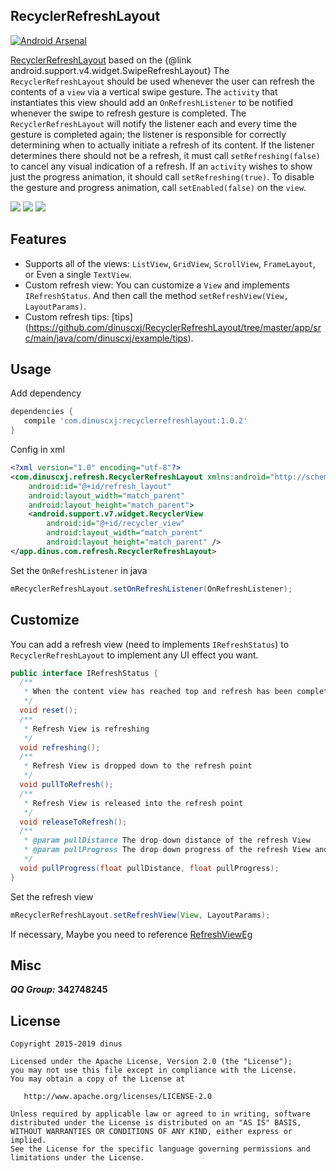 
## RecyclerRefreshLayout
[![Android Arsenal](https://img.shields.io/badge/Android%20Arsenal-RecyclerRefreshLayout-green.svg?style=true)](https://android-arsenal.com/details/1/3383)

 [RecyclerRefreshLayout](https://github.com/dinuscxj/RecyclerRefreshLayout) based on the {@link android.support.v4.widget.SwipeRefreshLayout}
 The `RecyclerRefreshLayout` should be used whenever the user can refresh the
 contents of a `view` via a vertical swipe gesture. The `activity` that
 instantiates this view should add an `OnRefreshListener` to be notified
 whenever the swipe to refresh gesture is completed. The `RecyclerRefreshLayout`
 will notify the listener each and every time the gesture is completed again;
 the listener is responsible for correctly determining when to actually
 initiate a refresh of its content. If the listener determines there should
 not be a refresh, it must call `setRefreshing(false)` to cancel any visual
 indication of a refresh. If an `activity` wishes to show just the progress
 animation, it should call `setRefreshing(true)`. To disable the gesture and
 progress animation, call `setEnabled(false)` on the `view`.
 
![](https://raw.githubusercontent.com/dinuscxj/RecyclerRefreshLayout/master/Preview/RecyclerRefreshLayoutNormal.gif?width=300)
![](https://raw.githubusercontent.com/dinuscxj/RecyclerRefreshLayout/master/Preview/RecyclerRefreshLayoutNoData.gif?width=300)
![](https://raw.githubusercontent.com/dinuscxj/RecyclerRefreshLayout/master/Preview/RecyclerRefreshLayoutFailure.gif?width=300)<br/>

## Features
 * Supports all of the views: `ListView`, `GridView`, `ScrollView`, `FrameLayout`, or Even a single `TextView`.
 * Custom refresh view: You can customize a `View` and implements `IRefreshStatus`. And then call the method `setRefreshView(View, LayoutParams)`. 
 * Custom refresh tips: [tips] (https://github.com/dinuscxj/RecyclerRefreshLayout/tree/master/app/src/main/java/com/dinuscxj/example/tips).

## Usage
 Add dependency
 ```gradle
 dependencies {
    compile 'com.dinuscxj:recyclerrefreshlayout:1.0.2'
 }
 ```

 Config in xml
 ``` xml
 <?xml version="1.0" encoding="utf-8"?>
 <com.dinuscxj.refresh.RecyclerRefreshLayout xmlns:android="http://schemas.android.com/apk/res/android"
     android:id="@+id/refresh_layout"
     android:layout_width="match_parent"
     android:layout_height="match_parent">
     <android.support.v7.widget.RecyclerView
         android:id="@+id/recycler_view"
         android:layout_width="match_parent"
         android:layout_height="match_parent" />
 </app.dinus.com.refresh.RecyclerRefreshLayout>
 ```

 Set the `OnRefreshListener` in java
 ```java
 mRecyclerRefreshLayout.setOnRefreshListener(OnRefreshListener);
 ```
 
## Customize
 You can add a refresh view (need to implements `IRefreshStatus`) to `RecyclerRefreshLayout` to implement any UI effect you want.
 ```java
 public interface IRefreshStatus {
   /**
    * When the content view has reached top and refresh has been completed, view will be reset.
    */
   void reset();
   /**
    * Refresh View is refreshing
    */
   void refreshing();
   /**
    * Refresh View is dropped down to the refresh point
    */
   void pullToRefresh();
   /**
    * Refresh View is released into the refresh point
    */
   void releaseToRefresh();
   /**
    * @param pullDistance The drop-down distance of the refresh View
    * @param pullProgress The drop-down progress of the refresh View and the pullProgress may be more than 1.0f
    */
   void pullProgress(float pullDistance, float pullProgress);
 }
 ```
 
 Set the refresh view
 ```java 
 mRecyclerRefreshLayout.setRefreshView(View, LayoutParams);
 ```
 If necessary, Maybe you need to reference [RefreshViewEg](https://github.com/dinuscxj/RecyclerRefreshLayout/tree/master/app/src/main/java/com/dinuscxj/example/demo/RefreshViewEg.java) 
 
## Misc
  ***QQ Group:*** **342748245**
  
## License
    Copyright 2015-2019 dinus

    Licensed under the Apache License, Version 2.0 (the "License");
    you may not use this file except in compliance with the License.
    You may obtain a copy of the License at

       http://www.apache.org/licenses/LICENSE-2.0

    Unless required by applicable law or agreed to in writing, software
    distributed under the License is distributed on an "AS IS" BASIS,
    WITHOUT WARRANTIES OR CONDITIONS OF ANY KIND, either express or implied.
    See the License for the specific language governing permissions and
    limitations under the License.

